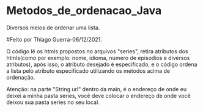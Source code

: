 # Metodos_de_ordenacao_Java
Diversos meios de ordenar uma lista. 

#Feito por Thiago Guerra-06/12/2021.

O código lê os htmls propostos no arquivos "series", retira atributos dos htmls(como por exemplo: nome, idioma, numero de episodios e diversos atributos), após isso,
o atributo desejado é especificado, e o código ordena a lista pelo atributo especificado utilizando os metodos acima de ordenação.

Atenção: na parte "String url" dentro da main, é o endereço de onde eu deixei a minha pasta series, você deve colocar o endereço de onde você deixou sua pasta series
no seu local.
